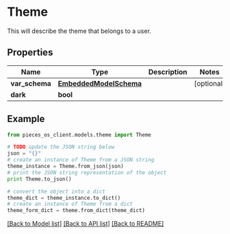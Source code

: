 # Theme

This will describe the theme that belongs to a user.

## Properties

Name | Type | Description | Notes
------------ | ------------- | ------------- | -------------
**var_schema** | [**EmbeddedModelSchema**](EmbeddedModelSchema) |  | [optional] 
**dark** | **bool** |  | 

## Example

```python
from pieces_os_client.models.theme import Theme

# TODO update the JSON string below
json = "{}"
# create an instance of Theme from a JSON string
theme_instance = Theme.from_json(json)
# print the JSON string representation of the object
print Theme.to_json()

# convert the object into a dict
theme_dict = theme_instance.to_dict()
# create an instance of Theme from a dict
theme_form_dict = theme.from_dict(theme_dict)
```
[[Back to Model list]](../README#documentation-for-models) [[Back to API list]](../README#documentation-for-api-endpoints) [[Back to README]](../README)


